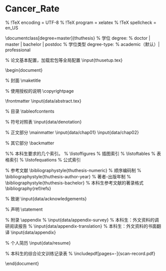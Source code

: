# Cancer_Rate

% !TeX encoding = UTF-8
% !TeX program = xelatex
% !TeX spellcheck = en_US

\documentclass[degree=master]{thuthesis}
  % 学位 degree:
  %   doctor | master | bachelor | postdoc
  % 学位类型 degree-type:
  %   academic（默认）| professional


% 论文基本配置，加载宏包等全局配置
\input{thusetup.tex}


\begin{document}

% 封面
\maketitle

% 使用授权的说明
\copyrightpage

\frontmatter
\input{data/abstract.tex}

% 目录
\tableofcontents

% 符号对照表
\input{data/denotation}


% 正文部分
\mainmatter
\input{data/chap01}
\input{data/chap02}


% 其它部分
\backmatter

%% 本科生要求的几个索引。
% \listoffigures    % 插图索引
% \listoftables     % 表格索引
% \listofequations  % 公式索引

% 参考文献
\bibliographystyle{thuthesis-numeric}      % 顺序编码制
% \bibliographystyle{thuthesis-author-year}  % 著者-出版年制
% \bibliographystyle{thuthesis-bachelor}     % 本科生参考文献的著录格式
\bibliography{ref/refs}

% 致谢
\input{data/acknowledgements}

% 声明
\statement

% 附录
\appendix
% \input{data/appendix-survey}       % 本科生：外文资料的调研阅读报告
% \input{data/appendix-translation}  % 本科生：外文资料的书面翻译
\input{data/appendix}

% 个人简历
\input{data/resume}

% 本科生的综合论文训练记录表
% \includepdf[pages=-]{scan-record.pdf}

\end{document}
